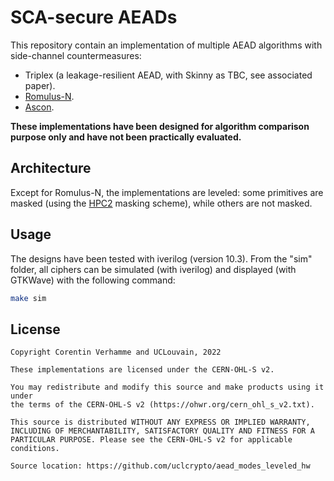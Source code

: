 # SCA-secure AEADs

This repository contain an implementation of multiple AEAD algorithms with side-channel countermeasures:

* Triplex (a leakage-resilient AEAD, with Skinny as TBC, see associated paper).
* [Romulus-N](https://romulusae.github.io/romulus/).
* [Ascon](https://ascon.iaik.tugraz.at/).

**These implementations have been designed for algorithm comparison purpose only and have not been practically evaluated.**

## Architecture

Except for Romulus-N, the implementations are leveled: some primitives are
masked (using the [HPC2](https://doi.org/10.1109/TC.2020.3022979) masking
scheme), while others are not masked.

## Usage

The designs have been tested with iverilog (version 10.3).
From the "sim" folder, all ciphers can be simulated (with iverilog) and displayed (with GTKWave) with the following command:

```bash
make sim
```


## License

```
Copyright Corentin Verhamme and UCLouvain, 2022

These implementations are licensed under the CERN-OHL-S v2.

You may redistribute and modify this source and make products using it under
the terms of the CERN-OHL-S v2 (https://ohwr.org/cern_ohl_s_v2.txt).

This source is distributed WITHOUT ANY EXPRESS OR IMPLIED WARRANTY,
INCLUDING OF MERCHANTABILITY, SATISFACTORY QUALITY AND FITNESS FOR A
PARTICULAR PURPOSE. Please see the CERN-OHL-S v2 for applicable conditions.

Source location: https://github.com/uclcrypto/aead_modes_leveled_hw
```

